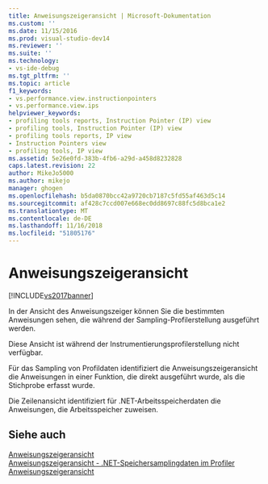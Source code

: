 ```yaml
---
title: Anweisungszeigeransicht | Microsoft-Dokumentation
ms.custom: ''
ms.date: 11/15/2016
ms.prod: visual-studio-dev14
ms.reviewer: ''
ms.suite: ''
ms.technology:
- vs-ide-debug
ms.tgt_pltfrm: ''
ms.topic: article
f1_keywords:
- vs.performance.view.instructionpointers
- vs.performance.view.ips
helpviewer_keywords:
- profiling tools reports, Instruction Pointer (IP) view
- profiling tools, Instruction Pointer (IP) view
- profiling tools reports, IP view
- Instruction Pointers view
- profiling tools, IP view
ms.assetid: 5e26e0fd-383b-4fb6-a29d-a458d8232828
caps.latest.revision: 22
author: MikeJo5000
ms.author: mikejo
manager: ghogen
ms.openlocfilehash: b5da0870bcc42a9720cb7187c5fd55af463d5c14
ms.sourcegitcommit: af428c7ccd007e668ec0dd8697c88fc5d8bca1e2
ms.translationtype: MT
ms.contentlocale: de-DE
ms.lasthandoff: 11/16/2018
ms.locfileid: "51805176"
---
```

# <a name="instruction-pointers-ips-view"></a>Anweisungszeigeransicht
[!INCLUDE[vs2017banner](../includes/vs2017banner.md)]

In der Ansicht des Anweisungszeiger können Sie die bestimmten Anweisungen sehen, die während der Sampling-Profilerstellung ausgeführt werden.  
  
 Diese Ansicht ist während der Instrumentierungsprofilerstellung nicht verfügbar.  
  
 Für das Sampling von Profildaten identifiziert die Anweisungszeigeransicht die Anweisungen in einer Funktion, die direkt ausgeführt wurde, als die Stichprobe erfasst wurde.  
  
 Die Zeilenansicht identifiziert für .NET-Arbeitsspeicherdaten die Anweisungen, die Arbeitsspeicher zuweisen.  
  
## <a name="see-also"></a>Siehe auch  
 [Anweisungszeigeransicht](../profiling/instruction-pointers-ips-view-sampling-data.md)   
 [Anweisungszeigeransicht - .NET-Speichersamplingdaten im Profiler](../profiling/instruction-pointers-ips-view-dotnet-memory-sampling-data.md)   
 [Anweisungszeigeransicht](../profiling/instruction-pointers-ips-view-contention-data.md)



